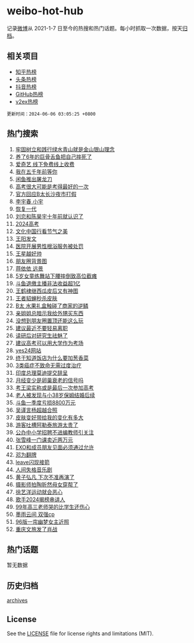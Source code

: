 # weibo-hot-hub

记录[微博](https://www.weibo.com)从 2021-1-7 日至今的热搜和热门话题。每小时抓取一次数据，按天[归档](archives)。

## 相关项目

- [知乎热榜](https://github.com/lonnyzhang423/zhihu-hot-hub)
- [头条热榜](https://github.com/lonnyzhang423/toutiao-hot-hub)
- [抖音热榜](https://github.com/lonnyzhang423/douyin-hot-hub)
- [GitHub热榜](https://github.com/lonnyzhang423/github-hot-hub)
- [v2ex热榜](https://github.com/lonnyzhang423/v2ex-hot-hub)


`更新时间：2024-06-06 03:05:25 +0800`

## 热门搜索

1. [牢固树立和践行绿水青山就是金山银山理念](https://m.weibo.cn/search?containerid=100103type%3D1%26t%3D10%26q%3D%23%E7%89%A2%E5%9B%BA%E6%A0%91%E7%AB%8B%E5%92%8C%E8%B7%B5%E8%A1%8C%E7%BB%BF%E6%B0%B4%E9%9D%92%E5%B1%B1%E5%B0%B1%E6%98%AF%E9%87%91%E5%B1%B1%E9%93%B6%E5%B1%B1%E7%90%86%E5%BF%B5%23&stream_entry_id=51&isnewpage=1&extparam=seat%3D1%26stream_entry_id%3D51%26c_type%3D51%26pos%3D0%26cate%3D10103%26dgr%3D0%26q%3D%2523%25E7%2589%25A2%25E5%259B%25BA%25E6%25A0%2591%25E7%25AB%258B%25E5%2592%258C%25E8%25B7%25B5%25E8%25A1%258C%25E7%25BB%25BF%25E6%25B0%25B4%25E9%259D%2592%25E5%25B1%25B1%25E5%25B0%25B1%25E6%2598%25AF%25E9%2587%2591%25E5%25B1%25B1%25E9%2593%25B6%25E5%25B1%25B1%25E7%2590%2586%25E5%25BF%25B5%2523%26filter_type%3Drealtimehot%26display_time%3D1717614324%26pre_seqid%3D1717614324273014508226)
1. [养了6年的巨骨舌鱼把自己摔死了](https://m.weibo.cn/search?containerid=100103type%3D1%26t%3D10%26q%3D%23%E5%85%BB%E4%BA%866%E5%B9%B4%E7%9A%84%E5%B7%A8%E9%AA%A8%E8%88%8C%E9%B1%BC%E6%8A%8A%E8%87%AA%E5%B7%B1%E6%91%94%E6%AD%BB%E4%BA%86%23&stream_entry_id=31&isnewpage=1&extparam=seat%3D1%26c_type%3D31%26pos%3D0%26cate%3D5001%26lcate%3D5001%26stream_entry_id%3D31%26realpos%3D1%26flag%3D2%26q%3D%2523%25E5%2585%25BB%25E4%25BA%25866%25E5%25B9%25B4%25E7%259A%2584%25E5%25B7%25A8%25E9%25AA%25A8%25E8%2588%258C%25E9%25B1%25BC%25E6%258A%258A%25E8%2587%25AA%25E5%25B7%25B1%25E6%2591%2594%25E6%25AD%25BB%25E4%25BA%2586%2523%26dgr%3D0%26band_rank%3D1%26filter_type%3Drealtimehot%26display_time%3D1717614324%26pre_seqid%3D1717614324273014508226)
1. [爱奇艺 线下免费线上收费](https://m.weibo.cn/search?containerid=100103type%3D1%26t%3D10%26q%3D%E7%88%B1%E5%A5%87%E8%89%BA+%E7%BA%BF%E4%B8%8B%E5%85%8D%E8%B4%B9%E7%BA%BF%E4%B8%8A%E6%94%B6%E8%B4%B9&stream_entry_id=31&isnewpage=1&extparam=seat%3D1%26c_type%3D31%26pos%3D1%26cate%3D5001%26lcate%3D5001%26stream_entry_id%3D31%26realpos%3D2%26flag%3D2%26q%3D%25E7%2588%25B1%25E5%25A5%2587%25E8%2589%25BA%2520%25E7%25BA%25BF%25E4%25B8%258B%25E5%2585%258D%25E8%25B4%25B9%25E7%25BA%25BF%25E4%25B8%258A%25E6%2594%25B6%25E8%25B4%25B9%26dgr%3D0%26band_rank%3D2%26filter_type%3Drealtimehot%26display_time%3D1717614324%26pre_seqid%3D1717614324273014508226)
1. [我在五千年前等你](https://m.weibo.cn/search?containerid=100103type%3D1%26t%3D10%26q%3D%23%E6%88%91%E5%9C%A8%E4%BA%94%E5%8D%83%E5%B9%B4%E5%89%8D%E7%AD%89%E4%BD%A0%23&stream_entry_id=31&isnewpage=1&extparam=seat%3D1%26c_type%3D31%26pos%3D2%26cate%3D5001%26lcate%3D5001%26stream_entry_id%3D31%26realpos%3D3%26flag%3D0%26q%3D%2523%25E6%2588%2591%25E5%259C%25A8%25E4%25BA%2594%25E5%258D%2583%25E5%25B9%25B4%25E5%2589%258D%25E7%25AD%2589%25E4%25BD%25A0%2523%26dgr%3D0%26band_rank%3D3%26filter_type%3Drealtimehot%26display_time%3D1717614324%26pre_seqid%3D1717614324273014508226)
1. [闲鱼推出屠龙刀](https://m.weibo.cn/search?containerid=100103type%3D1%26t%3D10%26q%3D%23%E9%97%B2%E9%B1%BC%E6%8E%A8%E5%87%BA%E5%B1%A0%E9%BE%99%E5%88%80%23&stream_entry_id=31&isnewpage=1&extparam=seat%3D1%26c_type%3D31%26pos%3D3%26topic_ad%3D1%26cate%3D5001%26lcate%3D5001%26stream_entry_id%3D31%26adid%3D240809%26band_rank%3D4%26q%3D%2523%25E9%2597%25B2%25E9%25B1%25BC%25E6%258E%25A8%25E5%2587%25BA%25E5%25B1%25A0%25E9%25BE%2599%25E5%2588%2580%2523%26dgr%3D0%26is_ad_pos%3D1%26filter_type%3Drealtimehot%26display_time%3D1717614324%26pre_seqid%3D1717614324273014508226)
1. [高考很大可能是考得最好的一次](https://m.weibo.cn/search?containerid=100103type%3D1%26t%3D10%26q%3D%23%E9%AB%98%E8%80%83%E5%BE%88%E5%A4%A7%E5%8F%AF%E8%83%BD%E6%98%AF%E8%80%83%E5%BE%97%E6%9C%80%E5%A5%BD%E7%9A%84%E4%B8%80%E6%AC%A1%23&stream_entry_id=31&isnewpage=1&extparam=seat%3D1%26c_type%3D31%26pos%3D4%26cate%3D5001%26lcate%3D5001%26stream_entry_id%3D31%26realpos%3D4%26flag%3D2%26q%3D%2523%25E9%25AB%2598%25E8%2580%2583%25E5%25BE%2588%25E5%25A4%25A7%25E5%258F%25AF%25E8%2583%25BD%25E6%2598%25AF%25E8%2580%2583%25E5%25BE%2597%25E6%259C%2580%25E5%25A5%25BD%25E7%259A%2584%25E4%25B8%2580%25E6%25AC%25A1%2523%26dgr%3D0%26band_rank%3D4%26filter_type%3Drealtimehot%26display_time%3D1717614324%26pre_seqid%3D1717614324273014508226)
1. [官方回应B太长沙夜市打假](https://m.weibo.cn/search?containerid=100103type%3D1%26t%3D10%26q%3D%23%E5%AE%98%E6%96%B9%E5%9B%9E%E5%BA%94B%E5%A4%AA%E9%95%BF%E6%B2%99%E5%A4%9C%E5%B8%82%E6%89%93%E5%81%87%23&stream_entry_id=31&isnewpage=1&extparam=seat%3D1%26c_type%3D31%26pos%3D5%26cate%3D5001%26lcate%3D5001%26stream_entry_id%3D31%26realpos%3D5%26flag%3D2%26q%3D%2523%25E5%25AE%2598%25E6%2596%25B9%25E5%259B%259E%25E5%25BA%2594B%25E5%25A4%25AA%25E9%2595%25BF%25E6%25B2%2599%25E5%25A4%259C%25E5%25B8%2582%25E6%2589%2593%25E5%2581%2587%2523%26dgr%3D0%26band_rank%3D5%26filter_type%3Drealtimehot%26display_time%3D1717614324%26pre_seqid%3D1717614324273014508226)
1. [李宇春 小宇](https://m.weibo.cn/search?containerid=100103type%3D1%26t%3D10%26q%3D%E6%9D%8E%E5%AE%87%E6%98%A5+%E5%B0%8F%E5%AE%87&stream_entry_id=31&isnewpage=1&extparam=seat%3D1%26c_type%3D31%26pos%3D6%26cate%3D5001%26lcate%3D5001%26stream_entry_id%3D31%26realpos%3D6%26flag%3D2%26q%3D%25E6%259D%258E%25E5%25AE%2587%25E6%2598%25A5%2520%25E5%25B0%258F%25E5%25AE%2587%26dgr%3D0%26band_rank%3D6%26filter_type%3Drealtimehot%26display_time%3D1717614324%26pre_seqid%3D1717614324273014508226)
1. [恢复一代](https://m.weibo.cn/search?containerid=100103type%3D1%26t%3D10%26q%3D%23%E6%81%A2%E5%A4%8D%E4%B8%80%E4%BB%A3%23&stream_entry_id=31&isnewpage=1&extparam=seat%3D1%26c_type%3D31%26pos%3D7%26cate%3D5001%26lcate%3D5001%26stream_entry_id%3D31%26realpos%3D7%26flag%3D2%26q%3D%2523%25E6%2581%25A2%25E5%25A4%258D%25E4%25B8%2580%25E4%25BB%25A3%2523%26dgr%3D0%26band_rank%3D7%26filter_type%3Drealtimehot%26display_time%3D1717614324%26pre_seqid%3D1717614324273014508226)
1. [刘恋和陈昊宇十年前就认识了](https://m.weibo.cn/search?containerid=100103type%3D1%26t%3D10%26q%3D%23%E5%88%98%E6%81%8B%E5%92%8C%E9%99%88%E6%98%8A%E5%AE%87%E5%8D%81%E5%B9%B4%E5%89%8D%E5%B0%B1%E8%AE%A4%E8%AF%86%E4%BA%86%23&stream_entry_id=31&isnewpage=1&extparam=seat%3D1%26c_type%3D31%26pos%3D8%26cate%3D5001%26lcate%3D5001%26stream_entry_id%3D31%26realpos%3D8%26flag%3D2%26q%3D%2523%25E5%2588%2598%25E6%2581%258B%25E5%2592%258C%25E9%2599%2588%25E6%2598%258A%25E5%25AE%2587%25E5%258D%2581%25E5%25B9%25B4%25E5%2589%258D%25E5%25B0%25B1%25E8%25AE%25A4%25E8%25AF%2586%25E4%25BA%2586%2523%26dgr%3D0%26band_rank%3D8%26filter_type%3Drealtimehot%26display_time%3D1717614324%26pre_seqid%3D1717614324273014508226)
1. [2024高考](https://m.weibo.cn/search?containerid=100103type%3D1%26t%3D10%26q%3D%232024%E9%AB%98%E8%80%83%23&stream_entry_id=31&isnewpage=1&extparam=seat%3D1%26c_type%3D31%26pos%3D9%26cate%3D5001%26lcate%3D5001%26stream_entry_id%3D31%26realpos%3D9%26flag%3D0%26q%3D%25232024%25E9%25AB%2598%25E8%2580%2583%2523%26dgr%3D0%26band_rank%3D9%26filter_type%3Drealtimehot%26display_time%3D1717614324%26pre_seqid%3D1717614324273014508226)
1. [文化中国行看节气之美](https://m.weibo.cn/search?containerid=100103type%3D1%26t%3D10%26q%3D%23%E6%96%87%E5%8C%96%E4%B8%AD%E5%9B%BD%E8%A1%8C%E7%9C%8B%E8%8A%82%E6%B0%94%E4%B9%8B%E7%BE%8E%23&stream_entry_id=31&isnewpage=1&extparam=seat%3D1%26c_type%3D31%26pos%3D10%26cate%3D5001%26lcate%3D5001%26stream_entry_id%3D31%26realpos%3D10%26flag%3D32768%26q%3D%2523%25E6%2596%2587%25E5%258C%2596%25E4%25B8%25AD%25E5%259B%25BD%25E8%25A1%258C%25E7%259C%258B%25E8%258A%2582%25E6%25B0%2594%25E4%25B9%258B%25E7%25BE%258E%2523%26dgr%3D0%26band_rank%3D10%26filter_type%3Drealtimehot%26display_time%3D1717614324%26pre_seqid%3D1717614324273014508226)
1. [王阳发文](https://m.weibo.cn/search?containerid=100103type%3D1%26t%3D10%26q%3D%23%E7%8E%8B%E9%98%B3%E5%8F%91%E6%96%87%23&stream_entry_id=31&isnewpage=1&extparam=seat%3D1%26c_type%3D31%26pos%3D11%26cate%3D5001%26lcate%3D5001%26stream_entry_id%3D31%26realpos%3D11%26flag%3D2%26q%3D%2523%25E7%258E%258B%25E9%2598%25B3%25E5%258F%2591%25E6%2596%2587%2523%26dgr%3D0%26band_rank%3D11%26filter_type%3Drealtimehot%26display_time%3D1717614324%26pre_seqid%3D1717614324273014508226)
1. [医院开展男性根浴服务被处罚](https://m.weibo.cn/search?containerid=100103type%3D1%26t%3D10%26q%3D%23%E5%8C%BB%E9%99%A2%E5%BC%80%E5%B1%95%E7%94%B7%E6%80%A7%E6%A0%B9%E6%B5%B4%E6%9C%8D%E5%8A%A1%E8%A2%AB%E5%A4%84%E7%BD%9A%23&stream_entry_id=31&isnewpage=1&extparam=seat%3D1%26c_type%3D31%26pos%3D12%26cate%3D5001%26lcate%3D5001%26stream_entry_id%3D31%26realpos%3D12%26flag%3D2%26q%3D%2523%25E5%258C%25BB%25E9%2599%25A2%25E5%25BC%2580%25E5%25B1%2595%25E7%2594%25B7%25E6%2580%25A7%25E6%25A0%25B9%25E6%25B5%25B4%25E6%259C%258D%25E5%258A%25A1%25E8%25A2%25AB%25E5%25A4%2584%25E7%25BD%259A%2523%26dgr%3D0%26band_rank%3D12%26filter_type%3Drealtimehot%26display_time%3D1717614324%26pre_seqid%3D1717614324273014508226)
1. [王星越好帅](https://m.weibo.cn/search?containerid=100103type%3D1%26t%3D10%26q%3D%E7%8E%8B%E6%98%9F%E8%B6%8A%E5%A5%BD%E5%B8%85&stream_entry_id=31&isnewpage=1&extparam=seat%3D1%26c_type%3D31%26pos%3D13%26cate%3D5001%26lcate%3D5001%26stream_entry_id%3D31%26realpos%3D13%26flag%3D0%26q%3D%25E7%258E%258B%25E6%2598%259F%25E8%25B6%258A%25E5%25A5%25BD%25E5%25B8%2585%26dgr%3D0%26band_rank%3D13%26filter_type%3Drealtimehot%26display_time%3D1717614324%26pre_seqid%3D1717614324273014508226)
1. [朋友圈背景图](https://m.weibo.cn/search?containerid=100103type%3D1%26t%3D10%26q%3D%23%E6%9C%8B%E5%8F%8B%E5%9C%88%E8%83%8C%E6%99%AF%E5%9B%BE%23&stream_entry_id=31&isnewpage=1&extparam=seat%3D1%26c_type%3D31%26pos%3D14%26cate%3D5001%26lcate%3D5001%26stream_entry_id%3D31%26realpos%3D14%26flag%3D2%26q%3D%2523%25E6%259C%258B%25E5%258F%258B%25E5%259C%2588%25E8%2583%258C%25E6%2599%25AF%25E5%259B%25BE%2523%26dgr%3D0%26band_rank%3D14%26filter_type%3Drealtimehot%26display_time%3D1717614324%26pre_seqid%3D1717614324273014508226)
1. [蒋依依 远景](https://m.weibo.cn/search?containerid=100103type%3D1%26t%3D10%26q%3D%E8%92%8B%E4%BE%9D%E4%BE%9D+%E8%BF%9C%E6%99%AF&stream_entry_id=31&isnewpage=1&extparam=seat%3D1%26c_type%3D31%26pos%3D15%26cate%3D5001%26lcate%3D5001%26stream_entry_id%3D31%26realpos%3D15%26flag%3D0%26q%3D%25E8%2592%258B%25E4%25BE%259D%25E4%25BE%259D%2520%25E8%25BF%259C%25E6%2599%25AF%26dgr%3D0%26band_rank%3D15%26filter_type%3Drealtimehot%26display_time%3D1717614324%26pre_seqid%3D1717614324273014508226)
1. [5岁女童练舞站下腰摔倒致高位截瘫](https://m.weibo.cn/search?containerid=100103type%3D1%26t%3D10%26q%3D%235%E5%B2%81%E5%A5%B3%E7%AB%A5%E7%BB%83%E8%88%9E%E7%AB%99%E4%B8%8B%E8%85%B0%E6%91%94%E5%80%92%E8%87%B4%E9%AB%98%E4%BD%8D%E6%88%AA%E7%98%AB%23&stream_entry_id=31&isnewpage=1&extparam=seat%3D1%26c_type%3D31%26pos%3D16%26cate%3D5001%26lcate%3D5001%26stream_entry_id%3D31%26realpos%3D16%26flag%3D0%26q%3D%25235%25E5%25B2%2581%25E5%25A5%25B3%25E7%25AB%25A5%25E7%25BB%2583%25E8%2588%259E%25E7%25AB%2599%25E4%25B8%258B%25E8%2585%25B0%25E6%2591%2594%25E5%2580%2592%25E8%2587%25B4%25E9%25AB%2598%25E4%25BD%258D%25E6%2588%25AA%25E7%2598%25AB%2523%26dgr%3D0%26band_rank%3D16%26filter_type%3Drealtimehot%26display_time%3D1717614324%26pre_seqid%3D1717614324273014508226)
1. [斗鱼退缴主播非法收益超1亿](https://m.weibo.cn/search?containerid=100103type%3D1%26t%3D10%26q%3D%23%E6%96%97%E9%B1%BC%E9%80%80%E7%BC%B4%E4%B8%BB%E6%92%AD%E9%9D%9E%E6%B3%95%E6%94%B6%E7%9B%8A%E8%B6%851%E4%BA%BF%23&stream_entry_id=31&isnewpage=1&extparam=seat%3D1%26c_type%3D31%26pos%3D17%26cate%3D5001%26lcate%3D5001%26stream_entry_id%3D31%26realpos%3D17%26flag%3D0%26q%3D%2523%25E6%2596%2597%25E9%25B1%25BC%25E9%2580%2580%25E7%25BC%25B4%25E4%25B8%25BB%25E6%2592%25AD%25E9%259D%259E%25E6%25B3%2595%25E6%2594%25B6%25E7%259B%258A%25E8%25B6%25851%25E4%25BA%25BF%2523%26dgr%3D0%26band_rank%3D17%26filter_type%3Drealtimehot%26display_time%3D1717614324%26pre_seqid%3D1717614324273014508226)
1. [王鹤棣继西瓜皮后又有神图](https://m.weibo.cn/search?containerid=100103type%3D1%26t%3D10%26q%3D%E7%8E%8B%E9%B9%A4%E6%A3%A3%E7%BB%A7%E8%A5%BF%E7%93%9C%E7%9A%AE%E5%90%8E%E5%8F%88%E6%9C%89%E7%A5%9E%E5%9B%BE&stream_entry_id=31&isnewpage=1&extparam=seat%3D1%26c_type%3D31%26pos%3D18%26cate%3D5001%26lcate%3D5001%26stream_entry_id%3D31%26realpos%3D18%26flag%3D0%26q%3D%25E7%258E%258B%25E9%25B9%25A4%25E6%25A3%25A3%25E7%25BB%25A7%25E8%25A5%25BF%25E7%2593%259C%25E7%259A%25AE%25E5%2590%258E%25E5%258F%2588%25E6%259C%2589%25E7%25A5%259E%25E5%259B%25BE%26dgr%3D0%26band_rank%3D18%26filter_type%3Drealtimehot%26display_time%3D1717614324%26pre_seqid%3D1717614324273014508226)
1. [王者貂蝉秒杀皮肤](https://m.weibo.cn/search?containerid=100103type%3D1%26t%3D10%26q%3D%23%E7%8E%8B%E8%80%85%E8%B2%82%E8%9D%89%E7%A7%92%E6%9D%80%E7%9A%AE%E8%82%A4%23&stream_entry_id=31&isnewpage=1&extparam=seat%3D1%26c_type%3D31%26pos%3D19%26cate%3D5001%26lcate%3D5001%26stream_entry_id%3D31%26realpos%3D19%26flag%3D0%26q%3D%2523%25E7%258E%258B%25E8%2580%2585%25E8%25B2%2582%25E8%259D%2589%25E7%25A7%2592%25E6%259D%2580%25E7%259A%25AE%25E8%2582%25A4%2523%26dgr%3D0%26band_rank%3D19%26filter_type%3Drealtimehot%26display_time%3D1717614324%26pre_seqid%3D1717614324273014508226)
1. [B太 水果礼盒触碰了商家的逆鳞](https://m.weibo.cn/search?containerid=100103type%3D1%26t%3D10%26q%3DB%E5%A4%AA+%E6%B0%B4%E6%9E%9C%E7%A4%BC%E7%9B%92%E8%A7%A6%E7%A2%B0%E4%BA%86%E5%95%86%E5%AE%B6%E7%9A%84%E9%80%86%E9%B3%9E&stream_entry_id=31&isnewpage=1&extparam=seat%3D1%26c_type%3D31%26pos%3D20%26cate%3D5001%26lcate%3D5001%26stream_entry_id%3D31%26realpos%3D20%26flag%3D0%26q%3DB%25E5%25A4%25AA%2520%25E6%25B0%25B4%25E6%259E%259C%25E7%25A4%25BC%25E7%259B%2592%25E8%25A7%25A6%25E7%25A2%25B0%25E4%25BA%2586%25E5%2595%2586%25E5%25AE%25B6%25E7%259A%2584%25E9%2580%2586%25E9%25B3%259E%26dgr%3D0%26band_rank%3D20%26filter_type%3Drealtimehot%26display_time%3D1717614324%26pre_seqid%3D1717614324273014508226)
1. [亲姐姐总暗示我给外甥买东西](https://m.weibo.cn/search?containerid=100103type%3D1%26t%3D10%26q%3D%23%E4%BA%B2%E5%A7%90%E5%A7%90%E6%80%BB%E6%9A%97%E7%A4%BA%E6%88%91%E7%BB%99%E5%A4%96%E7%94%A5%E4%B9%B0%E4%B8%9C%E8%A5%BF%23&stream_entry_id=31&isnewpage=1&extparam=seat%3D1%26c_type%3D31%26pos%3D21%26cate%3D5001%26lcate%3D5001%26stream_entry_id%3D31%26realpos%3D21%26flag%3D0%26q%3D%2523%25E4%25BA%25B2%25E5%25A7%2590%25E5%25A7%2590%25E6%2580%25BB%25E6%259A%2597%25E7%25A4%25BA%25E6%2588%2591%25E7%25BB%2599%25E5%25A4%2596%25E7%2594%25A5%25E4%25B9%25B0%25E4%25B8%259C%25E8%25A5%25BF%2523%26dgr%3D0%26band_rank%3D21%26filter_type%3Drealtimehot%26display_time%3D1717614324%26pre_seqid%3D1717614324273014508226)
1. [没想到朋友圈置顶还能这么玩](https://m.weibo.cn/search?containerid=100103type%3D1%26t%3D10%26q%3D%23%E6%B2%A1%E6%83%B3%E5%88%B0%E6%9C%8B%E5%8F%8B%E5%9C%88%E7%BD%AE%E9%A1%B6%E8%BF%98%E8%83%BD%E8%BF%99%E4%B9%88%E7%8E%A9%23&stream_entry_id=31&isnewpage=1&extparam=seat%3D1%26c_type%3D31%26pos%3D22%26cate%3D5001%26lcate%3D5001%26stream_entry_id%3D31%26realpos%3D22%26flag%3D0%26q%3D%2523%25E6%25B2%25A1%25E6%2583%25B3%25E5%2588%25B0%25E6%259C%258B%25E5%258F%258B%25E5%259C%2588%25E7%25BD%25AE%25E9%25A1%25B6%25E8%25BF%2598%25E8%2583%25BD%25E8%25BF%2599%25E4%25B9%2588%25E7%258E%25A9%2523%26dgr%3D0%26band_rank%3D22%26filter_type%3Drealtimehot%26display_time%3D1717614324%26pre_seqid%3D1717614324273014508226)
1. [建议最近不要轻易离职](https://m.weibo.cn/search?containerid=100103type%3D1%26t%3D10%26q%3D%23%E5%BB%BA%E8%AE%AE%E6%9C%80%E8%BF%91%E4%B8%8D%E8%A6%81%E8%BD%BB%E6%98%93%E7%A6%BB%E8%81%8C%23&stream_entry_id=31&isnewpage=1&extparam=seat%3D1%26c_type%3D31%26pos%3D23%26cate%3D5001%26lcate%3D5001%26stream_entry_id%3D31%26realpos%3D23%26flag%3D0%26q%3D%2523%25E5%25BB%25BA%25E8%25AE%25AE%25E6%259C%2580%25E8%25BF%2591%25E4%25B8%258D%25E8%25A6%2581%25E8%25BD%25BB%25E6%2598%2593%25E7%25A6%25BB%25E8%2581%258C%2523%26dgr%3D0%26band_rank%3D23%26filter_type%3Drealtimehot%26display_time%3D1717614324%26pre_seqid%3D1717614324273014508226)
1. [读研后对研究生祛魅了](https://m.weibo.cn/search?containerid=100103type%3D1%26t%3D10%26q%3D%23%E8%AF%BB%E7%A0%94%E5%90%8E%E5%AF%B9%E7%A0%94%E7%A9%B6%E7%94%9F%E7%A5%9B%E9%AD%85%E4%BA%86%23&stream_entry_id=31&isnewpage=1&extparam=seat%3D1%26c_type%3D31%26pos%3D24%26cate%3D5001%26lcate%3D5001%26stream_entry_id%3D31%26realpos%3D24%26flag%3D0%26q%3D%2523%25E8%25AF%25BB%25E7%25A0%2594%25E5%2590%258E%25E5%25AF%25B9%25E7%25A0%2594%25E7%25A9%25B6%25E7%2594%259F%25E7%25A5%259B%25E9%25AD%2585%25E4%25BA%2586%2523%26dgr%3D0%26band_rank%3D24%26filter_type%3Drealtimehot%26display_time%3D1717614324%26pre_seqid%3D1717614324273014508226)
1. [建议高考可以用大学作为考场](https://m.weibo.cn/search?containerid=100103type%3D1%26t%3D10%26q%3D%23%E5%BB%BA%E8%AE%AE%E9%AB%98%E8%80%83%E5%8F%AF%E4%BB%A5%E7%94%A8%E5%A4%A7%E5%AD%A6%E4%BD%9C%E4%B8%BA%E8%80%83%E5%9C%BA%23&stream_entry_id=31&isnewpage=1&extparam=seat%3D1%26c_type%3D31%26pos%3D25%26cate%3D5001%26lcate%3D5001%26stream_entry_id%3D31%26realpos%3D25%26flag%3D0%26q%3D%2523%25E5%25BB%25BA%25E8%25AE%25AE%25E9%25AB%2598%25E8%2580%2583%25E5%258F%25AF%25E4%25BB%25A5%25E7%2594%25A8%25E5%25A4%25A7%25E5%25AD%25A6%25E4%25BD%259C%25E4%25B8%25BA%25E8%2580%2583%25E5%259C%25BA%2523%26dgr%3D0%26band_rank%3D25%26filter_type%3Drealtimehot%26display_time%3D1717614324%26pre_seqid%3D1717614324273014508226)
1. [yes24网站](https://m.weibo.cn/search?containerid=100103type%3D1%26t%3D10%26q%3Dyes24%E7%BD%91%E7%AB%99&stream_entry_id=31&isnewpage=1&extparam=seat%3D1%26c_type%3D31%26pos%3D26%26cate%3D5001%26lcate%3D5001%26stream_entry_id%3D31%26realpos%3D26%26flag%3D0%26q%3Dyes24%25E7%25BD%2591%25E7%25AB%2599%26dgr%3D0%26band_rank%3D26%26filter_type%3Drealtimehot%26display_time%3D1717614324%26pre_seqid%3D1717614324273014508226)
1. [终于知道饭店为什么要加葱香菜](https://m.weibo.cn/search?containerid=100103type%3D1%26t%3D10%26q%3D%23%E7%BB%88%E4%BA%8E%E7%9F%A5%E9%81%93%E9%A5%AD%E5%BA%97%E4%B8%BA%E4%BB%80%E4%B9%88%E8%A6%81%E5%8A%A0%E8%91%B1%E9%A6%99%E8%8F%9C%23&stream_entry_id=31&isnewpage=1&extparam=seat%3D1%26c_type%3D31%26pos%3D27%26cate%3D5001%26lcate%3D5001%26stream_entry_id%3D31%26realpos%3D27%26flag%3D1%26q%3D%2523%25E7%25BB%2588%25E4%25BA%258E%25E7%259F%25A5%25E9%2581%2593%25E9%25A5%25AD%25E5%25BA%2597%25E4%25B8%25BA%25E4%25BB%2580%25E4%25B9%2588%25E8%25A6%2581%25E5%258A%25A0%25E8%2591%25B1%25E9%25A6%2599%25E8%258F%259C%2523%26dgr%3D0%26band_rank%3D27%26filter_type%3Drealtimehot%26display_time%3D1717614324%26pre_seqid%3D1717614324273014508226)
1. [3类癌症不致命无需过度治疗](https://m.weibo.cn/search?containerid=100103type%3D1%26t%3D10%26q%3D%233%E7%B1%BB%E7%99%8C%E7%97%87%E4%B8%8D%E8%87%B4%E5%91%BD%E6%97%A0%E9%9C%80%E8%BF%87%E5%BA%A6%E6%B2%BB%E7%96%97%23&stream_entry_id=31&isnewpage=1&extparam=seat%3D1%26c_type%3D31%26pos%3D28%26cate%3D5001%26lcate%3D5001%26stream_entry_id%3D31%26realpos%3D28%26flag%3D0%26q%3D%25233%25E7%25B1%25BB%25E7%2599%258C%25E7%2597%2587%25E4%25B8%258D%25E8%2587%25B4%25E5%2591%25BD%25E6%2597%25A0%25E9%259C%2580%25E8%25BF%2587%25E5%25BA%25A6%25E6%25B2%25BB%25E7%2596%2597%2523%26dgr%3D0%26band_rank%3D28%26filter_type%3Drealtimehot%26display_time%3D1717614324%26pre_seqid%3D1717614324273014508226)
1. [印度总理莫迪提交辞呈](https://m.weibo.cn/search?containerid=100103type%3D1%26t%3D10%26q%3D%23%E5%8D%B0%E5%BA%A6%E6%80%BB%E7%90%86%E8%8E%AB%E8%BF%AA%E6%8F%90%E4%BA%A4%E8%BE%9E%E5%91%88%23&stream_entry_id=31&isnewpage=1&extparam=seat%3D1%26c_type%3D31%26pos%3D29%26cate%3D5001%26lcate%3D5001%26stream_entry_id%3D31%26realpos%3D29%26flag%3D0%26q%3D%2523%25E5%258D%25B0%25E5%25BA%25A6%25E6%2580%25BB%25E7%2590%2586%25E8%258E%25AB%25E8%25BF%25AA%25E6%258F%2590%25E4%25BA%25A4%25E8%25BE%259E%25E5%2591%2588%2523%26dgr%3D0%26band_rank%3D29%26filter_type%3Drealtimehot%26display_time%3D1717614324%26pre_seqid%3D1717614324273014508226)
1. [月经变少是卵巢衰老的信号吗](https://m.weibo.cn/search?containerid=100103type%3D1%26t%3D10%26q%3D%23%E6%9C%88%E7%BB%8F%E5%8F%98%E5%B0%91%E6%98%AF%E5%8D%B5%E5%B7%A2%E8%A1%B0%E8%80%81%E7%9A%84%E4%BF%A1%E5%8F%B7%E5%90%97%23&stream_entry_id=31&isnewpage=1&extparam=seat%3D1%26c_type%3D31%26pos%3D30%26cate%3D5001%26lcate%3D5001%26stream_entry_id%3D31%26realpos%3D30%26flag%3D0%26q%3D%2523%25E6%259C%2588%25E7%25BB%258F%25E5%258F%2598%25E5%25B0%2591%25E6%2598%25AF%25E5%258D%25B5%25E5%25B7%25A2%25E8%25A1%25B0%25E8%2580%2581%25E7%259A%2584%25E4%25BF%25A1%25E5%258F%25B7%25E5%2590%2597%2523%26dgr%3D0%26band_rank%3D30%26filter_type%3Drealtimehot%26display_time%3D1717614324%26pre_seqid%3D1717614324273014508226)
1. [考王梁实称或是最后一次参加高考](https://m.weibo.cn/search?containerid=100103type%3D1%26t%3D10%26q%3D%23%E8%80%83%E7%8E%8B%E6%A2%81%E5%AE%9E%E7%A7%B0%E6%88%96%E6%98%AF%E6%9C%80%E5%90%8E%E4%B8%80%E6%AC%A1%E5%8F%82%E5%8A%A0%E9%AB%98%E8%80%83%23&stream_entry_id=31&isnewpage=1&extparam=seat%3D1%26c_type%3D31%26pos%3D31%26cate%3D5001%26lcate%3D5001%26stream_entry_id%3D31%26realpos%3D31%26flag%3D1%26q%3D%2523%25E8%2580%2583%25E7%258E%258B%25E6%25A2%2581%25E5%25AE%259E%25E7%25A7%25B0%25E6%2588%2596%25E6%2598%25AF%25E6%259C%2580%25E5%2590%258E%25E4%25B8%2580%25E6%25AC%25A1%25E5%258F%2582%25E5%258A%25A0%25E9%25AB%2598%25E8%2580%2583%2523%26dgr%3D0%26band_rank%3D31%26filter_type%3Drealtimehot%26display_time%3D1717614324%26pre_seqid%3D1717614324273014508226)
1. [老人被发现与小38岁保姆结婚后续](https://m.weibo.cn/search?containerid=100103type%3D1%26t%3D10%26q%3D%23%E8%80%81%E4%BA%BA%E8%A2%AB%E5%8F%91%E7%8E%B0%E4%B8%8E%E5%B0%8F38%E5%B2%81%E4%BF%9D%E5%A7%86%E7%BB%93%E5%A9%9A%E5%90%8E%E7%BB%AD%23&stream_entry_id=31&isnewpage=1&extparam=seat%3D1%26c_type%3D31%26pos%3D32%26cate%3D5001%26lcate%3D5001%26stream_entry_id%3D31%26realpos%3D32%26flag%3D0%26q%3D%2523%25E8%2580%2581%25E4%25BA%25BA%25E8%25A2%25AB%25E5%258F%2591%25E7%258E%25B0%25E4%25B8%258E%25E5%25B0%258F38%25E5%25B2%2581%25E4%25BF%259D%25E5%25A7%2586%25E7%25BB%2593%25E5%25A9%259A%25E5%2590%258E%25E7%25BB%25AD%2523%26dgr%3D0%26band_rank%3D32%26filter_type%3Drealtimehot%26display_time%3D1717614324%26pre_seqid%3D1717614324273014508226)
1. [斗鱼一季度亏损8800万元](https://m.weibo.cn/search?containerid=100103type%3D1%26t%3D10%26q%3D%23%E6%96%97%E9%B1%BC%E4%B8%80%E5%AD%A3%E5%BA%A6%E4%BA%8F%E6%8D%9F8800%E4%B8%87%E5%85%83%23&stream_entry_id=31&isnewpage=1&extparam=seat%3D1%26c_type%3D31%26pos%3D33%26cate%3D5001%26lcate%3D5001%26stream_entry_id%3D31%26realpos%3D33%26flag%3D0%26q%3D%2523%25E6%2596%2597%25E9%25B1%25BC%25E4%25B8%2580%25E5%25AD%25A3%25E5%25BA%25A6%25E4%25BA%258F%25E6%258D%259F8800%25E4%25B8%2587%25E5%2585%2583%2523%26dgr%3D0%26band_rank%3D33%26filter_type%3Drealtimehot%26display_time%3D1717614324%26pre_seqid%3D1717614324273014508226)
1. [吴谨言杨超越合照](https://m.weibo.cn/search?containerid=100103type%3D1%26t%3D10%26q%3D%23%E5%90%B4%E8%B0%A8%E8%A8%80%E6%9D%A8%E8%B6%85%E8%B6%8A%E5%90%88%E7%85%A7%23&stream_entry_id=31&isnewpage=1&extparam=seat%3D1%26c_type%3D31%26pos%3D34%26cate%3D5001%26lcate%3D5001%26stream_entry_id%3D31%26realpos%3D34%26flag%3D0%26q%3D%2523%25E5%2590%25B4%25E8%25B0%25A8%25E8%25A8%2580%25E6%259D%25A8%25E8%25B6%2585%25E8%25B6%258A%25E5%2590%2588%25E7%2585%25A7%2523%26dgr%3D0%26band_rank%3D34%26filter_type%3Drealtimehot%26display_time%3D1717614324%26pre_seqid%3D1717614324273014508226)
1. [皮肤变好带给我的变化有多大](https://m.weibo.cn/search?containerid=100103type%3D1%26t%3D10%26q%3D%23%E7%9A%AE%E8%82%A4%E5%8F%98%E5%A5%BD%E5%B8%A6%E7%BB%99%E6%88%91%E7%9A%84%E5%8F%98%E5%8C%96%E6%9C%89%E5%A4%9A%E5%A4%A7%23&stream_entry_id=31&isnewpage=1&extparam=seat%3D1%26c_type%3D31%26pos%3D35%26cate%3D5001%26lcate%3D5001%26stream_entry_id%3D31%26realpos%3D35%26flag%3D0%26q%3D%2523%25E7%259A%25AE%25E8%2582%25A4%25E5%258F%2598%25E5%25A5%25BD%25E5%25B8%25A6%25E7%25BB%2599%25E6%2588%2591%25E7%259A%2584%25E5%258F%2598%25E5%258C%2596%25E6%259C%2589%25E5%25A4%259A%25E5%25A4%25A7%2523%26dgr%3D0%26band_rank%3D35%26filter_type%3Drealtimehot%26display_time%3D1717614324%26pre_seqid%3D1717614324273014508226)
1. [游客吐槽阿勒泰旅游太贵了](https://m.weibo.cn/search?containerid=100103type%3D1%26t%3D10%26q%3D%23%E6%B8%B8%E5%AE%A2%E5%90%90%E6%A7%BD%E9%98%BF%E5%8B%92%E6%B3%B0%E6%97%85%E6%B8%B8%E5%A4%AA%E8%B4%B5%E4%BA%86%23&stream_entry_id=31&isnewpage=1&extparam=seat%3D1%26c_type%3D31%26pos%3D36%26cate%3D5001%26lcate%3D5001%26stream_entry_id%3D31%26realpos%3D36%26flag%3D0%26q%3D%2523%25E6%25B8%25B8%25E5%25AE%25A2%25E5%2590%2590%25E6%25A7%25BD%25E9%2598%25BF%25E5%258B%2592%25E6%25B3%25B0%25E6%2597%2585%25E6%25B8%25B8%25E5%25A4%25AA%25E8%25B4%25B5%25E4%25BA%2586%2523%26dgr%3D0%26band_rank%3D36%26filter_type%3Drealtimehot%26display_time%3D1717614324%26pre_seqid%3D1717614324273014508226)
1. [公办中小学招聘不进编教师引关注](https://m.weibo.cn/search?containerid=100103type%3D1%26t%3D10%26q%3D%23%E5%85%AC%E5%8A%9E%E4%B8%AD%E5%B0%8F%E5%AD%A6%E6%8B%9B%E8%81%98%E4%B8%8D%E8%BF%9B%E7%BC%96%E6%95%99%E5%B8%88%E5%BC%95%E5%85%B3%E6%B3%A8%23&stream_entry_id=31&isnewpage=1&extparam=seat%3D1%26c_type%3D31%26pos%3D37%26cate%3D5001%26lcate%3D5001%26stream_entry_id%3D31%26realpos%3D37%26flag%3D0%26q%3D%2523%25E5%2585%25AC%25E5%258A%259E%25E4%25B8%25AD%25E5%25B0%258F%25E5%25AD%25A6%25E6%258B%259B%25E8%2581%2598%25E4%25B8%258D%25E8%25BF%259B%25E7%25BC%2596%25E6%2595%2599%25E5%25B8%2588%25E5%25BC%2595%25E5%2585%25B3%25E6%25B3%25A8%2523%26dgr%3D0%26band_rank%3D37%26filter_type%3Drealtimehot%26display_time%3D1717614324%26pre_seqid%3D1717614324273014508226)
1. [张雪峰一门课卖近两万元](https://m.weibo.cn/search?containerid=100103type%3D1%26t%3D10%26q%3D%23%E5%BC%A0%E9%9B%AA%E5%B3%B0%E4%B8%80%E9%97%A8%E8%AF%BE%E5%8D%96%E8%BF%91%E4%B8%A4%E4%B8%87%E5%85%83%23&stream_entry_id=31&isnewpage=1&extparam=seat%3D1%26c_type%3D31%26pos%3D38%26cate%3D5001%26lcate%3D5001%26stream_entry_id%3D31%26realpos%3D38%26flag%3D1%26q%3D%2523%25E5%25BC%25A0%25E9%259B%25AA%25E5%25B3%25B0%25E4%25B8%2580%25E9%2597%25A8%25E8%25AF%25BE%25E5%258D%2596%25E8%25BF%2591%25E4%25B8%25A4%25E4%25B8%2587%25E5%2585%2583%2523%26dgr%3D0%26band_rank%3D38%26filter_type%3Drealtimehot%26display_time%3D1717614324%26pre_seqid%3D1717614324273014508226)
1. [EXO和成员朋友见面必须通过允许](https://m.weibo.cn/search?containerid=100103type%3D1%26t%3D10%26q%3D%23EXO%E5%92%8C%E6%88%90%E5%91%98%E6%9C%8B%E5%8F%8B%E8%A7%81%E9%9D%A2%E5%BF%85%E9%A1%BB%E9%80%9A%E8%BF%87%E5%85%81%E8%AE%B8%23&stream_entry_id=31&isnewpage=1&extparam=seat%3D1%26c_type%3D31%26pos%3D39%26cate%3D5001%26lcate%3D5001%26stream_entry_id%3D31%26realpos%3D39%26flag%3D0%26q%3D%2523EXO%25E5%2592%258C%25E6%2588%2590%25E5%2591%2598%25E6%259C%258B%25E5%258F%258B%25E8%25A7%2581%25E9%259D%25A2%25E5%25BF%2585%25E9%25A1%25BB%25E9%2580%259A%25E8%25BF%2587%25E5%2585%2581%25E8%25AE%25B8%2523%26dgr%3D0%26band_rank%3D39%26filter_type%3Drealtimehot%26display_time%3D1717614324%26pre_seqid%3D1717614324273014508226)
1. [邓为翻牌](https://m.weibo.cn/search?containerid=100103type%3D1%26t%3D10%26q%3D%E9%82%93%E4%B8%BA%E7%BF%BB%E7%89%8C&stream_entry_id=31&isnewpage=1&extparam=seat%3D1%26c_type%3D31%26pos%3D40%26cate%3D5001%26lcate%3D5001%26stream_entry_id%3D31%26realpos%3D40%26flag%3D0%26q%3D%25E9%2582%2593%25E4%25B8%25BA%25E7%25BF%25BB%25E7%2589%258C%26dgr%3D0%26band_rank%3D40%26filter_type%3Drealtimehot%26display_time%3D1717614324%26pre_seqid%3D1717614324273014508226)
1. [leave闪现接箭](https://m.weibo.cn/search?containerid=100103type%3D1%26t%3D10%26q%3D%23leave%E9%97%AA%E7%8E%B0%E6%8E%A5%E7%AE%AD%23&stream_entry_id=31&isnewpage=1&extparam=seat%3D1%26c_type%3D31%26pos%3D41%26cate%3D5001%26lcate%3D5001%26stream_entry_id%3D31%26realpos%3D41%26flag%3D0%26q%3D%2523leave%25E9%2597%25AA%25E7%258E%25B0%25E6%258E%25A5%25E7%25AE%25AD%2523%26dgr%3D0%26band_rank%3D41%26filter_type%3Drealtimehot%26display_time%3D1717614324%26pre_seqid%3D1717614324273014508226)
1. [人间失格音乐剧](https://m.weibo.cn/search?containerid=100103type%3D1%26t%3D10%26q%3D%23%E4%BA%BA%E9%97%B4%E5%A4%B1%E6%A0%BC%E9%9F%B3%E4%B9%90%E5%89%A7%23&stream_entry_id=31&isnewpage=1&extparam=seat%3D1%26c_type%3D31%26pos%3D42%26cate%3D5001%26lcate%3D5001%26stream_entry_id%3D31%26realpos%3D42%26flag%3D1%26q%3D%2523%25E4%25BA%25BA%25E9%2597%25B4%25E5%25A4%25B1%25E6%25A0%25BC%25E9%259F%25B3%25E4%25B9%2590%25E5%2589%25A7%2523%26dgr%3D0%26band_rank%3D42%26filter_type%3Drealtimehot%26display_time%3D1717614324%26pre_seqid%3D1717614324273014508226)
1. [黄子弘凡 下次不准再演了](https://m.weibo.cn/search?containerid=100103type%3D1%26t%3D10%26q%3D%E9%BB%84%E5%AD%90%E5%BC%98%E5%87%A1+%E4%B8%8B%E6%AC%A1%E4%B8%8D%E5%87%86%E5%86%8D%E6%BC%94%E4%BA%86&stream_entry_id=31&isnewpage=1&extparam=seat%3D1%26c_type%3D31%26pos%3D43%26cate%3D5001%26lcate%3D5001%26stream_entry_id%3D31%26realpos%3D43%26flag%3D0%26q%3D%25E9%25BB%2584%25E5%25AD%2590%25E5%25BC%2598%25E5%2587%25A1%2520%25E4%25B8%258B%25E6%25AC%25A1%25E4%25B8%258D%25E5%2587%2586%25E5%2586%258D%25E6%25BC%2594%25E4%25BA%2586%26dgr%3D0%26band_rank%3D43%26filter_type%3Drealtimehot%26display_time%3D1717614324%26pre_seqid%3D1717614324273014508226)
1. [摄影师拍陶昕然母女穿帮了](https://m.weibo.cn/search?containerid=100103type%3D1%26t%3D10%26q%3D%23%E6%91%84%E5%BD%B1%E5%B8%88%E6%8B%8D%E9%99%B6%E6%98%95%E7%84%B6%E6%AF%8D%E5%A5%B3%E7%A9%BF%E5%B8%AE%E4%BA%86%23&stream_entry_id=31&isnewpage=1&extparam=seat%3D1%26c_type%3D31%26pos%3D44%26cate%3D5001%26lcate%3D5001%26stream_entry_id%3D31%26realpos%3D44%26flag%3D0%26q%3D%2523%25E6%2591%2584%25E5%25BD%25B1%25E5%25B8%2588%25E6%258B%258D%25E9%2599%25B6%25E6%2598%2595%25E7%2584%25B6%25E6%25AF%258D%25E5%25A5%25B3%25E7%25A9%25BF%25E5%25B8%25AE%25E4%25BA%2586%2523%26dgr%3D0%26band_rank%3D44%26filter_type%3Drealtimehot%26display_time%3D1717614324%26pre_seqid%3D1717614324273014508226)
1. [徐艺洋运动就会恶心](https://m.weibo.cn/search?containerid=100103type%3D1%26t%3D10%26q%3D%23%E5%BE%90%E8%89%BA%E6%B4%8B%E8%BF%90%E5%8A%A8%E5%B0%B1%E4%BC%9A%E6%81%B6%E5%BF%83%23&stream_entry_id=31&isnewpage=1&extparam=seat%3D1%26c_type%3D31%26pos%3D45%26cate%3D5001%26lcate%3D5001%26stream_entry_id%3D31%26realpos%3D45%26flag%3D0%26q%3D%2523%25E5%25BE%2590%25E8%2589%25BA%25E6%25B4%258B%25E8%25BF%2590%25E5%258A%25A8%25E5%25B0%25B1%25E4%25BC%259A%25E6%2581%25B6%25E5%25BF%2583%2523%26dgr%3D0%26band_rank%3D45%26filter_type%3Drealtimehot%26display_time%3D1717614324%26pre_seqid%3D1717614324273014508226)
1. [歌手2024揭榜串讲人](https://m.weibo.cn/search?containerid=100103type%3D1%26t%3D10%26q%3D%23%E6%AD%8C%E6%89%8B2024%E6%8F%AD%E6%A6%9C%E4%B8%B2%E8%AE%B2%E4%BA%BA%23&stream_entry_id=31&isnewpage=1&extparam=seat%3D1%26c_type%3D31%26pos%3D46%26cate%3D5001%26lcate%3D5001%26stream_entry_id%3D31%26realpos%3D46%26flag%3D0%26q%3D%2523%25E6%25AD%258C%25E6%2589%258B2024%25E6%258F%25AD%25E6%25A6%259C%25E4%25B8%25B2%25E8%25AE%25B2%25E4%25BA%25BA%2523%26dgr%3D0%26band_rank%3D46%26filter_type%3Drealtimehot%26display_time%3D1717614324%26pre_seqid%3D1717614324273014508226)
1. [99年高三老师哭的比学生还伤心](https://m.weibo.cn/search?containerid=100103type%3D1%26t%3D10%26q%3D%2399%E5%B9%B4%E9%AB%98%E4%B8%89%E8%80%81%E5%B8%88%E5%93%AD%E7%9A%84%E6%AF%94%E5%AD%A6%E7%94%9F%E8%BF%98%E4%BC%A4%E5%BF%83%23&stream_entry_id=31&isnewpage=1&extparam=seat%3D1%26c_type%3D31%26pos%3D47%26cate%3D5001%26lcate%3D5001%26stream_entry_id%3D31%26realpos%3D47%26flag%3D0%26q%3D%252399%25E5%25B9%25B4%25E9%25AB%2598%25E4%25B8%2589%25E8%2580%2581%25E5%25B8%2588%25E5%2593%25AD%25E7%259A%2584%25E6%25AF%2594%25E5%25AD%25A6%25E7%2594%259F%25E8%25BF%2598%25E4%25BC%25A4%25E5%25BF%2583%2523%26dgr%3D0%26band_rank%3D47%26filter_type%3Drealtimehot%26display_time%3D1717614324%26pre_seqid%3D1717614324273014508226)
1. [墨雨云间 双强cp](https://m.weibo.cn/search?containerid=100103type%3D1%26t%3D10%26q%3D%E5%A2%A8%E9%9B%A8%E4%BA%91%E9%97%B4+%E5%8F%8C%E5%BC%BAcp&stream_entry_id=31&isnewpage=1&extparam=seat%3D1%26c_type%3D31%26pos%3D48%26cate%3D5001%26lcate%3D5001%26stream_entry_id%3D31%26realpos%3D48%26flag%3D0%26q%3D%25E5%25A2%25A8%25E9%259B%25A8%25E4%25BA%2591%25E9%2597%25B4%2520%25E5%258F%258C%25E5%25BC%25BAcp%26dgr%3D0%26band_rank%3D48%26filter_type%3Drealtimehot%26display_time%3D1717614324%26pre_seqid%3D1717614324273014508226)
1. [96版一帘幽梦女主近照](https://m.weibo.cn/search?containerid=100103type%3D1%26t%3D10%26q%3D%2396%E7%89%88%E4%B8%80%E5%B8%98%E5%B9%BD%E6%A2%A6%E5%A5%B3%E4%B8%BB%E8%BF%91%E7%85%A7%23&stream_entry_id=31&isnewpage=1&extparam=seat%3D1%26c_type%3D31%26pos%3D49%26cate%3D5001%26lcate%3D5001%26stream_entry_id%3D31%26realpos%3D49%26flag%3D0%26q%3D%252396%25E7%2589%2588%25E4%25B8%2580%25E5%25B8%2598%25E5%25B9%25BD%25E6%25A2%25A6%25E5%25A5%25B3%25E4%25B8%25BB%25E8%25BF%2591%25E7%2585%25A7%2523%26dgr%3D0%26band_rank%3D49%26filter_type%3Drealtimehot%26display_time%3D1717614324%26pre_seqid%3D1717614324273014508226)
1. [重庆文旅发了肖战](https://m.weibo.cn/search?containerid=100103type%3D1%26t%3D10%26q%3D%23%E9%87%8D%E5%BA%86%E6%96%87%E6%97%85%E5%8F%91%E4%BA%86%E8%82%96%E6%88%98%23&stream_entry_id=31&isnewpage=1&extparam=seat%3D1%26c_type%3D31%26pos%3D50%26cate%3D5001%26lcate%3D5001%26stream_entry_id%3D31%26realpos%3D50%26flag%3D0%26q%3D%2523%25E9%2587%258D%25E5%25BA%2586%25E6%2596%2587%25E6%2597%2585%25E5%258F%2591%25E4%25BA%2586%25E8%2582%2596%25E6%2588%2598%2523%26dgr%3D0%26band_rank%3D50%26filter_type%3Drealtimehot%26display_time%3D1717614324%26pre_seqid%3D1717614324273014508226)

## 热门话题

暂无数据

## 历史归档

[archives](archives)

## License

See the [LICENSE](LICENSE) file for license rights and limitations (MIT).
